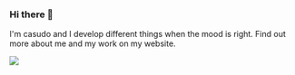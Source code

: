 ### Hi there 👋

I'm casudo and I develop different things when the mood is right. 
Find out more about me and my work on my website.

![](https://camo.githubusercontent.com/d7d22afb2c4bb5df4b37f04f3983b51abfc2c029aabfed29a54d0440331245f1/68747470733a2f2f76697369746f722d62616467652e676c697463682e6d652f62616467653f706167655f69643d68767269626265636b2e68767269626265636b)

<!--
**casudo/casudo** is a ✨ _special_ ✨ repository because its `README.md` (this file) appears on your GitHub profile.

Here are some ideas to get you started:

- 🔭 I’m currently working on ...
- 🌱 I’m currently learning ...
- 👯 I’m looking to collaborate on ...
- 🤔 I’m looking for help with ...
- 💬 Ask me about ...
- 📫 How to reach me: ...
- 😄 Pronouns: ...
- ⚡ Fun fact: ...
-->

